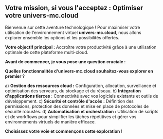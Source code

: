 ##  Votre mission, si vous l'acceptez : Optimiser votre univers-mc.cloud 

Bienvenue sur cette aventure technologique ! Pour maximiser votre utilisation de l'environnement virtuel **univers-mc.cloud**, nous allons explorer ensemble les options et les possibilités offertes. 

**Votre objectif principal :** Accroître votre productivité grâce à une utilisation optimale de cette plateforme multi-cloud.

**Avant de commencer, je vous pose une question cruciale :**

**Quelles fonctionnalités d'univers-mc.cloud souhaitez-vous explorer en premier ?**

a) **Gestion des ressources cloud :** Configuration, allocation, surveillance et optimisation des serveurs, du stockage et du réseau.
b) **Intégration d'applications tierces :** Connectivité avec vos logiciels existants et outils de développement.
c) **Sécurité et contrôle d'accès :** Définition des permissions, protection des données et mise en place de protocoles de sécurité robustes.
d) **Automatisation et orchestration :** Utilisation de scripts et de workflows pour simplifier les tâches répétitives et gérer vos environnements virtuels de manière efficace.

**Choisissez votre voie et commençons cette exploration !**



